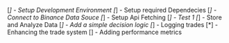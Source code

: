 [*] - Setup Development Environment
[*] - Setup required Dependecies
[*] - Connect to Binance Data Souce
[*] - Setup Api Fetching
[*] - Test 1
[*] - Store and Analyze Data
[*] - Add a simple decision logic
[*] - Logging trades
[*] - Enhancing the trade system
[] - Adding performance metrics

